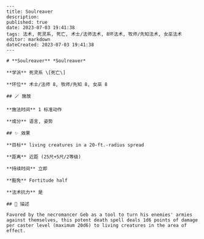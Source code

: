 
    ---
    title: Soulreaver
    description: 
    published: true
    date: 2023-07-03 19:41:38
    tags: 法术, 死灵系, 死亡, 术士/法师法术, 8环法术, 牧师/先知法术, 女巫法术
    editor: markdown
    dateCreated: 2023-07-03 19:41:38
    ---

    # **Soulreaver** *Soulreaver*

    **学派** 死灵系 \[死亡\] 

    **环位** 术士/法师 8, 牧师/先知 8, 女巫 8

    ## 🪄 施放

    **施法时间** 1 标准动作

    **成分** 语言, 姿势

    ## ✨ 效果 

    **目标** living creatures in a 20-ft.-radius spread 

    **距离** 近距 (25尺+5尺/2等级)  

    **持续时间** 立即 

    **豁免** Fortitude half

    **法术抗力** 是

    ## 📖 描述

    Favored by the necromancer Geb as a tool to turn his enemies' armies against themselves, this potent death spell deals 1d6 points of damage per caster level (maximum 20d6) to living creatures in the area of effect.
    